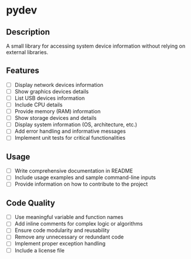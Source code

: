 # pydev

## Description
A small library for accessing system device information without relying on external libraries.

## Features
- [ ] Display network devices information
- [ ] Show graphics devices details
- [ ] List USB devices information
- [ ] Include CPU details
- [ ] Provide memory (RAM) information
- [ ] Show storage devices and details
- [ ] Display system information (OS, architecture, etc.)
- [ ] Add error handling and informative messages
- [ ] Implement unit tests for critical functionalities

## Usage
- [ ] Write comprehensive documentation in README
- [ ] Include usage examples and sample command-line inputs
- [ ] Provide information on how to contribute to the project

## Code Quality
- [ ] Use meaningful variable and function names
- [ ] Add inline comments for complex logic or algorithms
- [ ] Ensure code modularity and reusability
- [ ] Remove any unnecessary or redundant code
- [ ] Implement proper exception handling
- [ ] Include a license file
